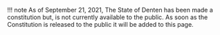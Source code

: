 !!! note
    As of September 21, 2021, The State of Denten has been made a constitution but, is not currently available to the public. As soon as the Constitution is released to the public it will be added to this page.